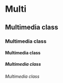 # Multi
## Multimedia class
### Multimedia class
#### Multimedia class
##### Multimedia class
###### Multimedia class
